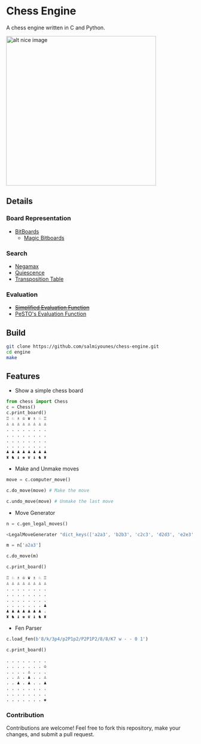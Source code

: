 # Chess Engine

A chess engine written in C and Python.

<img src="https://github.com/salmiyounes/chess-engine/blob/master/chess.png" alt="alt nice image" width="400"/>

## Details

### Board Representation

- [BitBoards](https://www.chessprogramming.org/Bitboards)
	- [Magic Bitboards](https://www.chessprogramming.org/Magic_Bitboards)

### Search 

- [Negamax](https://www.chessprogramming.org/Negamax)
- [Quiescence](https://www.chessprogramming.org/Quiescence_Search)
- [Transposition Table](https://www.chessprogramming.org/Transposition_Table)

### Evaluation

- ~~[Simplified Evaluation Function](https://www.chessprogramming.org/Simplified_Evaluation_Function)~~
- [PeSTO's Evaluation Function](https://www.chessprogramming.org/PeSTO%27s_Evaluation_Function)

## Build 

```bash
git clone https://github.com/salmiyounes/chess-engine.git
cd engine
make 
```
## Features

* Show a simple chess board
```python
from chess import Chess
c = Chess()
c.print_board()
♖ ♘ ♗ ♔ ♛ ♗ ♘ ♖ 
♙ ♙ ♙ ♙ ♙ ♙ ♙ ♙ 
. . . . . . . . 
. . . . . . . . 
. . . . . . . . 
. . . . . . . . 
♟ ♟ ♟ ♟ ♟ ♟ ♟ ♟ 
♜ ♞ ♝ ♚ ♛ ♝ ♞ ♜ 

```

* Make and Unmake moves
```python
move = c.computer_move()

c.do_move(move) # Make the move

c.undo_move(move) # Unmake the last move
```

* Move Generator 
```python
n = c.gen_legal_moves()

<LegalMoveGenerater "dict_keys(['a2a3', 'b2b3', 'c2c3', 'd2d3', 'e2e3', 'f2f3', 'g2g3', 'h2h3', 'a2a4', 'b2b4', 'c2c4', 'd2d4', 'e2e4', 'f2f4', 'g2g4', 'h2h4', 'Nb1a3', 'Nb1c3', 'Ng1f3', 'Ng1h3'])">

m = n['a2a3']

c.do_move(m)

c.print_board()

♖ ♘ ♗ ♔ ♛ ♗ ♘ ♖ 
♙ ♙ ♙ ♙ ♙ ♙ ♙ ♙ 
. . . . . . . . 
. . . . . . . . 
. . . . . . . . 
. . . . . . . ♟ 
♟ ♟ ♟ ♟ ♟ ♟ ♟ . 
♜ ♞ ♝ ♚ ♛ ♝ ♞ ♜ 
```

* Fen Parser
```python
c.load_fen(b'8/k/3p4/p2P1p2/P2P1P2/8/8/K7 w - - 0 1')

c.print_board()

. . . . . . . . 
. . . . . . . ♔ 
. . . . ♙ . . . 
. . ♙ . ♟ . . ♙ 
. . ♟ . ♟ . . ♟ 
. . . . . . . . 
. . . . . . . . 
. . . . . . . ♚ 
```

### Contribution
Contributions are welcome! Feel free to fork this repository, make your changes, and submit a pull request.
